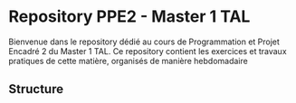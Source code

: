 # Repository PPE2 - Master 1 TAL

Bienvenue dans le repository dédié au cours de Programmation et Projet Encadré 2 du Master 1 TAL. Ce repository contient les exercices et travaux pratiques de cette matière, organisés de manière hebdomadaire

## Structure
